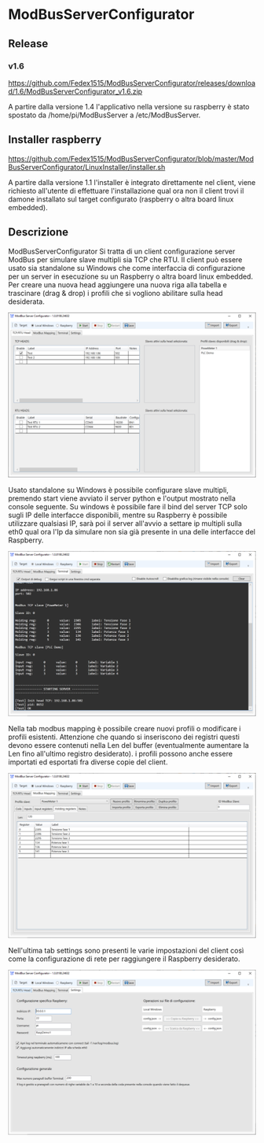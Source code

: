 # ModBusServerConfigurator


## Release

### v1.6
https://github.com/Fedex1515/ModBusServerConfigurator/releases/download/1.6/ModBusServerConfigurator_v1.6.zip

A partire dalla versione 1.4 l'applicativo nella versione su raspberry è stato spostato da /home/pi/ModBusServer a /etc/ModBusServer.

## Installer raspberry

https://github.com/Fedex1515/ModBusServerConfigurator/blob/master/ModBusServerConfigurator/LinuxInstaller/installer.sh

A partire dalla versione 1.1 l'installer è integrato direttamente nel client, viene richiesto all'utente di effettuare l'installazione qual ora non il client trovi il damone installato sul target configurato (raspberry o altra board linux embedded).

## Descrizione

ModBusServerConfigurator Si tratta di un client configurazione server ModBus per simulare slave multipli sia TCP che RTU. Il client può essere usato sia standalone su Windows che come interfaccia di configurazione per un server in esecuzione su un Raspberry o altra board linux embedded. Per creare una nuova head aggiungere una nuova riga alla tabella e trascinare (drag & drop) i profili che si vogliono abilitare sulla head desiderata.

![alt text](https://github.com/Fedex1515/ModBusServerConfigurator/blob/master/ModBusServerConfigurator/Img/Screenshot_1.PNG?raw=true)

Usato standalone su Windows è possibile configurare slave multipli, premendo start viene avviato il server python e l'output mostrato nella console seguente. Su windows è possibile fare il bind del server TCP solo sugli IP delle interfacce disponibili, mentre su Raspberry è possibile utilizzare qualsiasi IP, sarà poi il server all'avvio a settare ip multipli sulla eth0 qual ora l'Ip da simulare non sia già presente in una delle interfacce del Raspberry.

![alt text](https://github.com/Fedex1515/ModBusServerConfigurator/blob/master/ModBusServerConfigurator/Img/Screenshot_2.PNG?raw=true)

Nella tab modbus mapping è possibile creare nuovi profili o modificare i profili esistenti. Attenzione che quando si inseriscono dei registri questi devono essere contenuti nella Len del buffer (eventualmente aumentare la Len fino all'ultimo registro desiderato). i profili possono anche essere importati ed esportati fra diverse copie del client.

![alt text](https://github.com/Fedex1515/ModBusServerConfigurator/blob/master/ModBusServerConfigurator/Img/Screenshot_3.PNG?raw=true)

Nell'ultima tab settings sono presenti le varie impostazioni del client così come la configurazione di rete per raggiungere il Raspberry desiderato.

![alt text](https://github.com/Fedex1515/ModBusServerConfigurator/blob/master/ModBusServerConfigurator/Img/Screenshot_4.PNG?raw=true)
